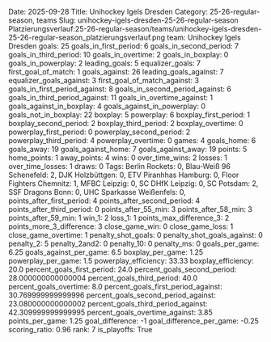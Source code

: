 Date: 2025-09-28
Title: Unihockey Igels Dresden
Category: 25-26-regular-season, teams
Slug: unihockey-igels-dresden-25-26-regular-season
Platzierungsverlauf:25-26-regular-season/teams/unihockey-igels-dresden-25-26-regular-season_platzierungsverlauf.png
team: Unihockey Igels Dresden
goals: 25
goals_in_first_period: 6
goals_in_second_period: 7
goals_in_third_period: 10
goals_in_overtime: 2
goals_in_boxplay: 0
goals_in_powerplay: 2
leading_goals: 5
equalizer_goals: 7
first_goal_of_match: 1
goals_against: 26
leading_goals_against: 7
equalizer_goals_against: 3
first_goal_of_match_against: 3
goals_in_first_period_against: 8
goals_in_second_period_against: 6
goals_in_third_period_against: 11
goals_in_overtime_against: 1
goals_against_in_boxplay: 4
goals_against_in_powerplay: 0
goals_not_in_boxplay: 22
boxplay: 5
powerplay: 6
boxplay_first_period: 1
boxplay_second_period: 2
boxplay_third_period: 2
boxplay_overtime: 0
powerplay_first_period: 0
powerplay_second_period: 2
powerplay_third_period: 4
powerplay_overtime: 0
games: 4
goals_home: 6
goals_away: 19
goals_against_home: 7
goals_against_away: 19
points: 5
home_points: 1
away_points: 4
wins: 0
over_time_wins: 2
losses: 1
over_time_losses: 1
draws: 0
Tags:  Berlin Rockets: 0,  Blau-Weiß 96 Schenefeld: 2,  DJK Holzbüttgen: 0,  ETV Piranhhas Hamburg: 0,  Floor Fighters Chemnitz: 1,  MFBC Leipzig: 0,  SC DHfK Leipzig: 0,  SC Potsdam: 2,  SSF Dragons Bonn: 0,  UHC Sparkasse Weißenfels: 0,
points_after_first_period: 4
points_after_second_period: 4
points_after_third_period: 0
points_after_55_min: 3
points_after_58_min: 3
points_after_59_min: 1
win_1: 2
loss_1: 1
points_max_difference_3: 2
points_more_3_difference: 3
close_game_win: 0
close_game_loss: 1
close_game_overtime: 1
penalty_shot_goals: 0
penalty_shot_goals_against: 0
penalty_2: 5
penalty_2and2: 0
penalty_10: 0
penalty_ms: 0
goals_per_game: 6.25
goals_against_per_game: 6.5
boxplay_per_game: 1.25
powerplay_per_game: 1.5
powerplay_efficiency: 33.33
boxplay_efficiency: 20.0
percent_goals_first_period: 24.0
percent_goals_second_period: 28.000000000000004
percent_goals_third_period: 40.0
percent_goals_overtime: 8.0
percent_goals_first_period_against: 30.769999999999996
percent_goals_second_period_against: 23.080000000000002
percent_goals_third_period_against: 42.309999999999995
percent_goals_overtime_against: 3.85
points_per_game: 1.25
goal_difference: -1
goal_difference_per_game: -0.25
scoring_ratio: 0.96
rank: 7
is_playoffs: True
